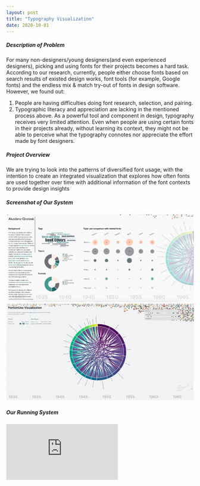 ```yaml
---
layout: post
title: "Typography Visualization"
date: 2020-10-01
---
```

##### Description of Problem
For many non-designers/young designers(and even experienced designers), picking and using
fonts for their projects becomes a hard task. According to our research, currently, people either
choose fonts based on search results of existed design works, font tools (for example, Google
fonts) and the endless mix & match try-out of fonts in design software. However, we found out:
1) People are having difficulties doing font research, selection, and pairing.
2) Typographic literacy and appreciation are lacking in the mentioned process above. As a
powerful tool and component in design, typography receives very limited attention. Even when
people are using certain fonts in their projects already, without learning its context, they might
not be able to perceive what the typography connotes nor appreciate the effort made by font
designers.

##### Project Overview  
We are trying to look into the patterns of diversified font usage, with the intention to create an integrated visualization that explores how often fonts are used together over time with additional information of the font contexts to provide design insights

##### Screenshot of Our System
<img  class="img"  src="/img/FontDetailVis.PNG">
<img  class="img"  src="/img/FontInUseVis.PNG">

##### Our Running System
<iframe src="https://player.vimeo.com/video/486148555"  frameborder="0" allow="autoplay; fullscreen" allowfullscreen></iframe>